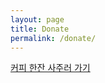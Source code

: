 ```yaml
---
layout: page
title: Donate
permalink: /donate/
---
```


[커피 한잔 사주러 가기](https://www.buymeacoffee.com/mannerism)
